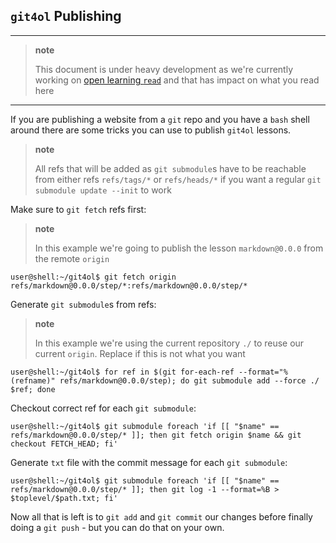 ## `git4ol` Publishing

---

> **note**
>
> This document is under heavy development as we're currently working on [open learning `read`](//github.com/open-learning/read) and that has impact on what you read here

---

If you are publishing a website from a `git` repo and you have a `bash` shell around there are some tricks you can use to publish `git4ol` lessons.

> **note**
>
> All refs that will be added as `git submodule`s have to be reachable from either refs `refs/tags/*` or `refs/heads/*` if you want a regular `git submodule update --init` to work

Make sure to `git fetch` refs first:

> **note**
>
> In this example we're going to publish the lesson `markdown@0.0.0` from the remote `origin`

```shell
user@shell:~/git4ol$ git fetch origin refs/markdown@0.0.0/step/*:refs/markdown@0.0.0/step/*
```

Generate `git submodule`s from refs:

> **note**
>
> In this example we're using the current repository `./` to reuse our current `origin`. Replace if this is not what you want

```shell
user@shell:~/git4ol$ for ref in $(git for-each-ref --format="%(refname)" refs/markdown@0.0.0/step); do git submodule add --force ./ $ref; done
```

Checkout correct ref for each `git submodule`:

```shell
user@shell:~/git4ol$ git submodule foreach 'if [[ "$name" == refs/markdown@0.0.0/step/* ]]; then git fetch origin $name && git checkout FETCH_HEAD; fi'
```

Generate `txt` file with the commit message for each `git submodule`:

```shell
user@shell:~/git4ol$ git submodule foreach 'if [[ "$name" == refs/markdown@0.0.0/step/* ]]; then git log -1 --format=%B > $toplevel/$path.txt; fi'
```

Now all that is left is to `git add` and `git commit` our changes before finally doing a `git push` - but you can do that on your own. 
